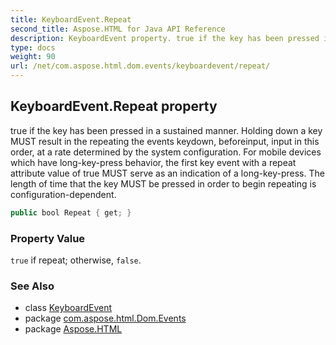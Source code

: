 ```yaml
---
title: KeyboardEvent.Repeat
second_title: Aspose.HTML for Java API Reference
description: KeyboardEvent property. true if the key has been pressed in a sustained manner. Holding down a key MUST result in the repeating the events keydown beforeinput input in this order at a rate determined by the system configuration. For mobile devices which have long-key-press behavior the first key event with a repeat attribute value of true MUST serve as an indication of a long-key-press. The length of time that the key MUST be pressed in order to begin repeating is configuration-dependent
type: docs
weight: 90
url: /net/com.aspose.html.dom.events/keyboardevent/repeat/
---
```

## KeyboardEvent.Repeat property

true if the key has been pressed in a sustained manner. Holding down a key MUST result in the repeating the events keydown, beforeinput, input in this order, at a rate determined by the system configuration. For mobile devices which have long-key-press behavior, the first key event with a repeat attribute value of true MUST serve as an indication of a long-key-press. The length of time that the key MUST be pressed in order to begin repeating is configuration-dependent.

```java
public bool Repeat { get; }
```

### Property Value

`true` if repeat; otherwise, `false`.

### See Also

* class [KeyboardEvent](../)
* package [com.aspose.html.Dom.Events](../../keyboardevent/)
* package [Aspose.HTML](../../../)
